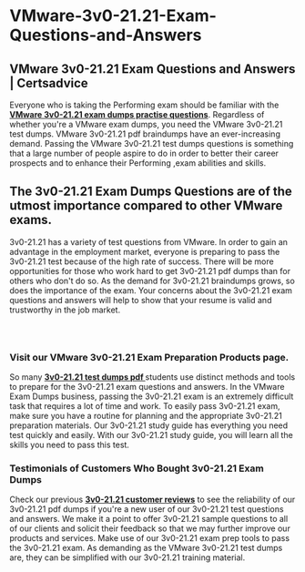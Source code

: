 # VMware-3v0-21.21-Exam-Questions-and-Answers
<h2><strong>VMware 3v0-21.21 Exam Questions and Answers | Certsadvice</strong></h2> <p>Everyone who is taking the Performing exam should be familiar with the <a href="http://www.certsadvice.com/vmware/3v0-21.21-practice-questions"><strong>VMware 3v0-21.21 exam dumps practise questions</strong></a>. Regardless of whether you&#39;re a VMware exam dumps, you need the VMware 3v0-21.21 test dumps. VMware 3v0-21.21 pdf braindumps have an ever-increasing demand. Passing the VMware 3v0-21.21 test dumps questions is something that a large number of people aspire to do in order to better their career prospects and to enhance their Performing ,exam abilities and skills.</p> <h2><strong>The 3v0-21.21 Exam Dumps Questions are of the utmost importance compared to other VMware exams.</strong></h2> <p>3v0-21.21 has a variety of test questions from VMware. In order to gain an advantage in the employment market, everyone is preparing to pass the 3v0-21.21 test because of the high rate of success. There will be more opportunities for those who work hard to get 3v0-21.21 pdf dumps than for others who don&#39;t do so. As the demand for 3v0-21.21 braindumps grows, so does the importance of the exam. Your concerns about the 3v0-21.21 exam questions and answers will help to show that your resume is valid and trustworthy in the job market.</p> <p><a href="http://www.certsadvice.com/vmware/3v0-21.21-practice-questions" style="display: block; padding: 1em 0; text-align: center; "><img alt="" src="https://1.bp.blogspot.com/-RUOr8Wn-CRk/YUYAxC8kcHI/AAAAAAAAAnw/F7BbdI3tw8QDj5z8iX0vQAioQzKiUxduwCLcBGAsYHQ/s0/unnamed.jpg" /></a></p> <h3><strong>Visit our VMware 3v0-21.21 Exam Preparation Products page.</strong></h3> <p>So many <a href="http://www.certsadvice.com/vmware/3v0-21.21-practice-questions"><strong>3v0-21.21 test dumps pdf </strong></a>students use distinct methods and tools to prepare for the 3v0-21.21 exam questions and answers. In the VMware Exam Dumps business, passing the 3v0-21.21 exam is an extremely difficult task that requires a lot of time and work. To easily pass 3v0-21.21 exam, make sure you have a routine for planning and the appropriate 3v0-21.21 preparation materials. Our 3v0-21.21 study guide has everything you need test quickly and easily. With our 3v0-21.21 study guide, you will learn all the skills you need to pass this test.</p> <h3><strong>Testimonials of Customers Who Bought 3v0-21.21 Exam Dumps</strong></h3> <p>Check our previous <a href="http://www.certsadvice.com/vmware/3v0-21.21-practice-questions"><strong>3v0-21.21 customer reviews</strong></a> to see the reliability of our 3v0-21.21 pdf dumps if you&#39;re a new user of our 3v0-21.21 test questions and answers. We make it a point to offer 3v0-21.21 sample questions to all of our clients and solicit their feedback so that we may further improve our products and services. Make use of our 3v0-21.21 exam prep tools to pass the 3v0-21.21 exam. As demanding as the VMware 3v0-21.21 test dumps are, they can be simplified with our 3v0-21.21 training material.</p>
